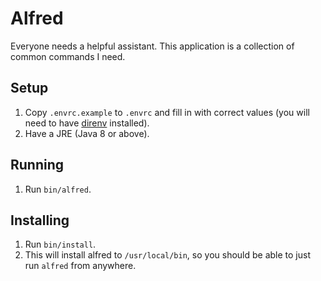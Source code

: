 # Alfred

Everyone needs a helpful assistant. This application is a collection of common commands I need.

## Setup

1) Copy `.envrc.example` to `.envrc` and fill in with correct values (you will need to have 
[direnv](https://direnv.net/) installed).
1) Have a JRE (Java 8 or above).

## Running

1) Run `bin/alfred`.

## Installing

1) Run `bin/install`.
1) This will install alfred to `/usr/local/bin`, so you should be able to just run `alfred` from anywhere.
